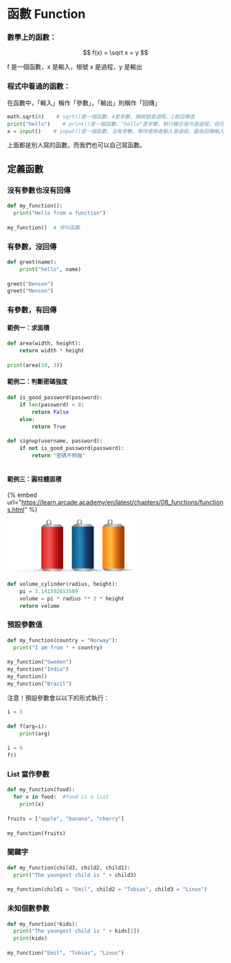 # 函數 Function

### 數學上的函數：

$$
f(x) = \sqrt x = y
$$

f 是一個函數，x 是輸入，根號 x 是過程，y 是輸出

### 程式中看過的函數：

在函數中，「輸入」稱作「參數」，「輸出」則稱作「回傳」

```python
math.sqrt(4)    # sqrt()是一個函數，4是參數，開根號是過程，2是回傳值
print("hello")    # print()是一個函數，"hello"是參數，執行顯示指令是過程，但可以沒有回傳
x = input()    # input()是一個函數，沒有參數，等待使用者輸入是過程，最後回傳輸入的東西
```

上面都是別人寫的函數，而我們也可以自己寫函數。

## 定義函數

### 沒有參數也沒有回傳

```python
def my_function():
  print("Hello from a function")
  
my_function()  # 呼叫函數
```

### 有參數，沒回傳

```python
def greet(name):
    print("hello", name)

greet("Benson")
greet("Menson")
```

### 有參數，有回傳

#### 範例一：求面積

```python
def area(width, height):
    return width * height

print(area(10, 3))
```

#### 範例二：判斷密碼強度

```python
def is_good_password(password):
    if len(password) < 8:
        return False
    else:
        return True

def signup(username, password):
    if not is_good_password(password):
        return "密碼不夠強"
        
```

#### 範例三：圓柱體面積

{% embed url="https://learn.arcade.academy/en/latest/chapters/08_functions/functions.html" %}

![](<../../.gitbook/assets/image (120).png>)

```python
def volume_cylinder(radius, height):
    pi = 3.141592653589
    volume = pi * radius ** 2 * height
    return volume
```

### 預設參數值

```python
def my_function(country = "Norway"):
  print("I am from " + country)

my_function("Sweden")
my_function("India")
my_function()
my_function("Brazil")
```

注意！預設參數會以以下的形式執行：

```python
i = 5

def f(arg=i):
    print(arg)

i = 6
f()
```

### List 當作參數

```python
def my_function(food):
  for x in food:  #food is a list
    print(x)

fruits = ["apple", "banana", "cherry"]

my_function(fruits)
```

### 關鍵字

```python
def my_function(child3, child2, child1):
  print("The youngest child is " + child3)

my_function(child1 = "Emil", child2 = "Tobias", child3 = "Linus")
```

### 未知個數參數

```python
def my_function(*kids):
  print("The youngest child is " + kids[2])
  print(kids)

my_function("Emil", "Tobias", "Linus")
```

##

